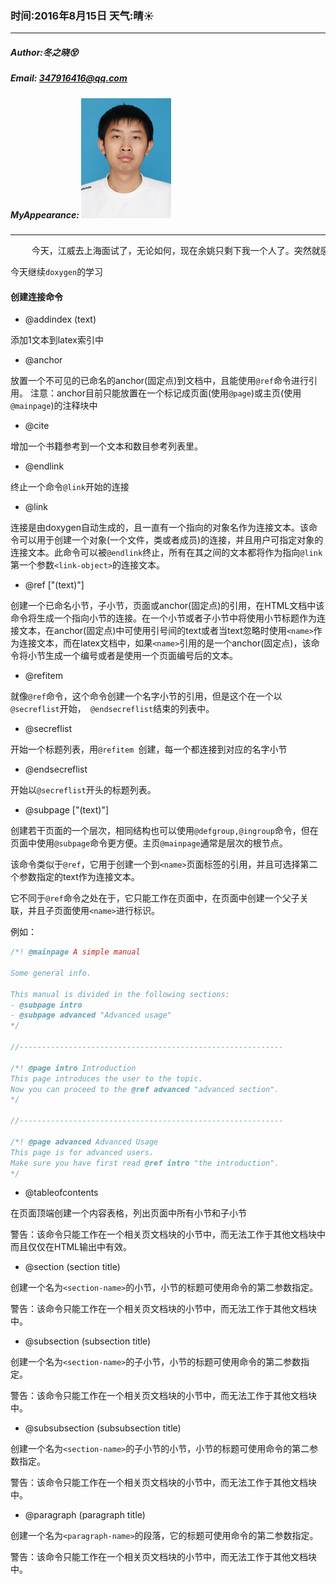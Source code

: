 ### 时间:2016年8月15日 天气:晴:sunny:
-----
#####   Author:冬之晓:dizzy_face:
#####   Email: 347916416@qq.com
#####   MyAppearance: ![MyAppearance](../MyPicture.JPG "我的头像")
----------

<pre>
    今天，江威去上海面试了，无论如何，现在余姚只剩下我一个人了。突然就感到孤单，特别是想到远方的家人，所有今天我申请了单人宿舍，以后家里来人了还可以住！
</pre>

今天继续`doxygen`的学习

#### 创建连接命令

- @addindex (text)

添加1文本到latex索引中

- @anchor <word>

放置一个不可见的已命名的anchor(固定点)到文档中，且能使用`@ref`命令进行引用。
注意：anchor目前只能放置在一个标记成页面(使用`@page`)或主页(使用`@mainpage`)的注释块中

- @cite <label>

增加一个书籍参考到一个文本和数目参考列表里。

- @endlink

终止一个命令`@link`开始的连接

- @link <link-object>

连接是由doxygen自动生成的，且一直有一个指向的对象名作为连接文本。该命令可以用于创建一个对象(一个文件，类或者成员)的连接，并且用户可指定对象的连接文本。此命令可以被`@endlink`终止，所有在其之间的文本都将作为指向`@link`第一个参数`<link-object>`的连接文本。

- @ref <name> ["(text)"]

创建一个已命名小节，子小节，页面或anchor(固定点)的引用，在HTML文档中该命令将生成一个指向小节的连接。在一个小节或者子小节中将使用小节标题作为连接文本，在anchor(固定点)中可使用引号间的text或者当text忽略时使用`<name>`作为连接文本，而在latex文档中，如果`<name>`引用的是一个anchor(固定点)，该命令将小节生成一个编号或者是使用一个页面编号后的文本。

- @refitem <name>

就像`@ref`命令，这个命令创建一个名字小节的引用，但是这个在一个以`@secreflist`开始，` @endsecreflist`结束的列表中。

- @secreflist

开始一个标题列表，用`@refitem `创建，每一个都连接到对应的名字小节

- @endsecreflist

开始以`@secreflist`开头的标题列表。

- @subpage <name> ["(text)"]

创建若干页面的一个层次，相同结构也可以使用`@defgroup,@ingroup`命令，但在页面中使用`@subpage`命令更方便。主页`@mainpage`通常是层次的根节点。

该命令类似于`@ref`，它用于创建一个到`<name>`页面标签的引用，并且可选择第二个参数指定的text作为连接文本。

它不同于`@ref`命令之处在于，它只能工作在页面中，在页面中创建一个父子关联，并且子页面使用`<name>`进行标识。

例如：

```C++
/*! @mainpage A simple manual

Some general info.

This manual is divided in the following sections:
- @subpage intro
- @subpage advanced "Advanced usage"
*/

//-----------------------------------------------------------

/*! @page intro Introduction
This page introduces the user to the topic.
Now you can proceed to the @ref advanced "advanced section".
*/

//-----------------------------------------------------------

/*! @page advanced Advanced Usage
This page is for advanced users.
Make sure you have first read @ref intro "the introduction".
*/
```

- @tableofcontents

在页面顶端创建一个内容表格，列出页面中所有小节和子小节

警告：该命令只能工作在一个相关页文档块的小节中，而无法工作于其他文档块中而且仅仅在HTML输出中有效。

- @section <section-name> (section title)

创建一个名为`<section-name>`的小节，小节的标题可使用命令的第二参数指定。

警告：该命令只能工作在一个相关页文档块的小节中，而无法工作于其他文档块中。

- @subsection <subsection-name> (subsection title)

创建一个名为`<section-name>`的子小节，小节的标题可使用命令的第二参数指定。

警告：该命令只能工作在一个相关页文档块的小节中，而无法工作于其他文档块中。

- @subsubsection <subsubsection-name> (subsubsection title)

创建一个名为`<section-name>`的子小节的小节，小节的标题可使用命令的第二参数指定。

警告：该命令只能工作在一个相关页文档块的小节中，而无法工作于其他文档块中。

- @paragraph <paragraph-name> (paragraph title)

创建一个名为`<paragraph-name>`的段落，它的标题可使用命令的第二参数指定。

警告：该命令只能工作在一个相关页文档块的小节中，而无法工作于其他文档块中。



